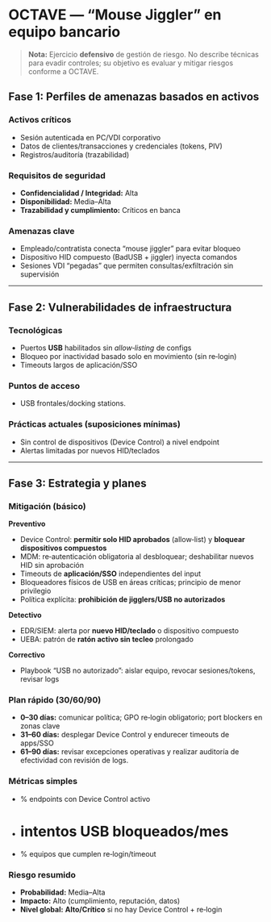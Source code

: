 # OCTAVE — “Mouse Jiggler” en equipo bancario

> **Nota:** Ejercicio **defensivo** de gestión de riesgo. No describe técnicas para evadir controles; su objetivo es evaluar y mitigar riesgos conforme a OCTAVE.

## Fase 1: Perfiles de amenazas basados en activos

### Activos críticos
- Sesión autenticada en PC/VDI corporativo  
- Datos de clientes/transacciones y credenciales (tokens, PIV)  
- Registros/auditoría (trazabilidad)

### Requisitos de seguridad
- **Confidencialidad / Integridad:** Alta  
- **Disponibilidad:** Media–Alta  
- **Trazabilidad y cumplimiento:** Críticos en banca

### Amenazas clave
- Empleado/contratista conecta “mouse jiggler” para evitar bloqueo
- Dispositivo HID compuesto (BadUSB + jiggler) inyecta comandos
- Sesiones VDI “pegadas” que permiten consultas/exfiltración sin supervisión

---

## Fase 2: Vulnerabilidades de infraestructura

### Tecnológicas
- Puertos **USB** habilitados sin *allow‑listing* de configs
- Bloqueo por inactividad basado solo en movimiento (sin re‑login)  
- Timeouts largos de aplicación/SSO

### Puntos de acceso
- USB frontales/docking stations.

### Prácticas actuales (suposiciones mínimas)
- Sin control de dispositivos (Device Control) a nivel endpoint  
- Alertas limitadas por nuevos HID/teclados

---

## Fase 3: Estrategia y planes

### Mitigación (básico)

**Preventivo**
- Device Control: **permitir solo HID aprobados** (allow‑list) y **bloquear dispositivos compuestos**
- MDM: re‑autenticación obligatoria al desbloquear; deshabilitar nuevos HID sin aprobación
- Timeouts de **aplicación/SSO** independientes del input
- Bloqueadores físicos de USB en áreas críticas; principio de menor privilegio
- Política explícita: **prohibición de jigglers/USB no autorizados**

**Detectivo**
- EDR/SIEM: alerta por **nuevo HID/teclado** o dispositivo compuesto
- UEBA: patrón de **ratón activo sin tecleo** prolongado

**Correctivo**
- Playbook “USB no autorizado”: aislar equipo, revocar sesiones/tokens, revisar logs

### Plan rápido (30/60/90)

- **0–30 días:** comunicar política; GPO re‑login obligatorio; port blockers en zonas clave  
- **31–60 días:** desplegar Device Control y endurecer timeouts de apps/SSO  
- **61–90 días:** revisar excepciones operativas y realizar auditoría de efectividad con revisión de logs.

### Métricas simples
- % endpoints con Device Control activo  
- # intentos USB bloqueados/mes  
- % equipos que cumplen re‑login/timeout

### Riesgo resumido
- **Probabilidad:** Media–Alta  
- **Impacto:** Alto (cumplimiento, reputación, datos)  
- **Nivel global:** **Alto/Crítico** si no hay Device Control + re‑login